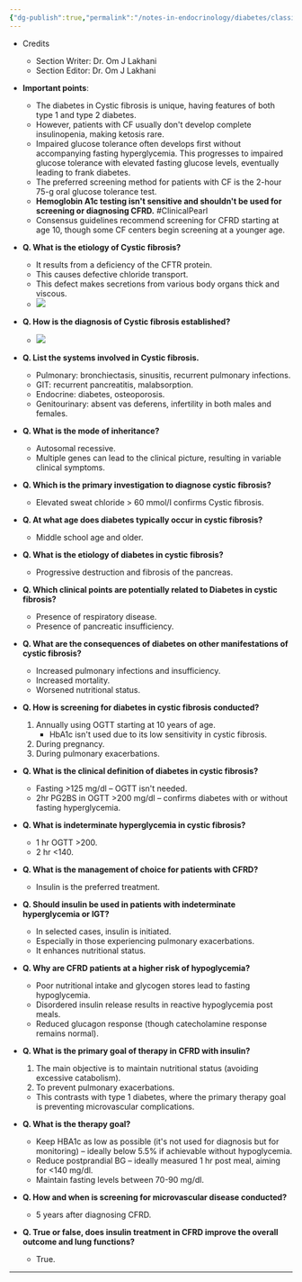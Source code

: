 ```yaml
---
{"dg-publish":true,"permalink":"/notes-in-endocrinology/diabetes/classification-diagnosis-and-other-forms-of-diabetes/cystic-fibrosis-related-diabetes/"}
---
```



- Credits
	- Section Writer: Dr. Om J Lakhani
	- Section Editor: Dr. Om J Lakhani

- **Important points**:
    - The diabetes in Cystic fibrosis is unique, having features of both type 1 and type 2 diabetes.
    - However, patients with CF usually don't develop complete insulinopenia, making ketosis rare.
    - Impaired glucose tolerance often develops first without accompanying fasting hyperglycemia. This progresses to impaired glucose tolerance with elevated fasting glucose levels, eventually leading to frank diabetes.
    - The preferred screening method for patients with CF is the 2-hour 75-g oral glucose tolerance test.
    - **Hemoglobin A1c testing isn't sensitive and shouldn't be used for screening or diagnosing CFRD.** #ClinicalPearl
    - Consensus guidelines recommend screening for CFRD starting at age 10, though some CF centers begin screening at a younger age.
    
- **Q. What is the etiology of Cystic fibrosis?**
    - It results from a deficiency of the CFTR protein.
    - This causes defective chloride transport.
    - This defect makes secretions from various body organs thick and viscous.
    - ![](https://firebasestorage.googleapis.com/v0/b/firescript-577a2.appspot.com/o/imgs%2Fapp%2FMedical_learning%2FMXkX6W4J-6.png?alt=media&token=f1636047-5ddf-49f7-b538-35b021b5b1b9)
    
- **Q. How is the diagnosis of Cystic fibrosis established?**
    - ![](https://firebasestorage.googleapis.com/v0/b/firescript-577a2.appspot.com/o/imgs%2Fapp%2FMedical_learning%2F8MrhEG8kgX.png?alt=media&token=23cc5c7f-a4e7-4ea0-a8ca-858605b5ca8e)
    
- **Q. List the systems involved in Cystic fibrosis.**
    - Pulmonary: bronchiectasis, sinusitis, recurrent pulmonary infections.
    - GIT: recurrent pancreatitis, malabsorption.
    - Endocrine: diabetes, osteoporosis.
    - Genitourinary: absent vas deferens, infertility in both males and females.
    
- **Q. What is the mode of inheritance?**
    - Autosomal recessive.
    - Multiple genes can lead to the clinical picture, resulting in variable clinical symptoms.
    
- **Q. Which is the primary investigation to diagnose cystic fibrosis?**
    - Elevated sweat chloride > 60 mmol/l confirms Cystic fibrosis.
    
- **Q. At what age does diabetes typically occur in cystic fibrosis?**
    - Middle school age and older.
    
- **Q. What is the etiology of diabetes in cystic fibrosis?**
    - Progressive destruction and fibrosis of the pancreas.
    
- **Q. Which clinical points are potentially related to Diabetes in cystic fibrosis?**
    - Presence of respiratory disease.
    - Presence of pancreatic insufficiency.
    
- **Q. What are the consequences of diabetes on other manifestations of cystic fibrosis?**
    - Increased pulmonary infections and insufficiency.
    - Increased mortality.
    - Worsened nutritional status.
    
- **Q. How is screening for diabetes in cystic fibrosis conducted?**
    1. Annually using OGTT starting at 10 years of age.
        - HbA1c isn't used due to its low sensitivity in cystic fibrosis.
    2. During pregnancy.
    3. During pulmonary exacerbations.
    
- **Q. What is the clinical definition of diabetes in cystic fibrosis?**
    - Fasting >125 mg/dl – OGTT isn't needed.
    - 2hr PG2BS in OGTT >200 mg/dl – confirms diabetes with or without fasting hyperglycemia.
    
- **Q. What is indeterminate hyperglycemia in cystic fibrosis?**
    - 1 hr OGTT >200.
    - 2 hr <140.
    
- **Q. What is the management of choice for patients with CFRD?**
    - Insulin is the preferred treatment.
    
- **Q. Should insulin be used in patients with indeterminate hyperglycemia or IGT?**
    - In selected cases, insulin is initiated.
    - Especially in those experiencing pulmonary exacerbations.
    - It enhances nutritional status.
    
- **Q. Why are CFRD patients at a higher risk of hypoglycemia?**
    - Poor nutritional intake and glycogen stores lead to fasting hypoglycemia.
    - Disordered insulin release results in reactive hypoglycemia post meals.
    - Reduced glucagon response (though catecholamine response remains normal).
    
- **Q. What is the primary goal of therapy in CFRD with insulin?**
    1. The main objective is to maintain nutritional status (avoiding excessive catabolism).
    2. To prevent pulmonary exacerbations.
    - This contrasts with type 1 diabetes, where the primary therapy goal is preventing microvascular complications.
    
- **Q. What is the therapy goal?**
    - Keep HBA1c as low as possible (it's not used for diagnosis but for monitoring) – ideally below 5.5% if achievable without hypoglycemia.
    - Reduce postprandial BG – ideally measured 1 hr post meal, aiming for <140 mg/dl.
    - Maintain fasting levels between 70-90 mg/dl.
    
- **Q. How and when is screening for microvascular disease conducted?**
    - 5 years after diagnosing CFRD.
    
- **Q. True or false, does insulin treatment in CFRD improve the overall outcome and lung functions?**
    - True. 

---